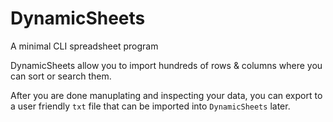 # DynamicSheets
A minimal CLI spreadsheet program

DynamicSheets allow you to import hundreds of rows & columns where you can sort or search them.

After you are done manuplating and inspecting your data, you can export to a user friendly `txt` file that can be imported into `DynamicSheets` later.

